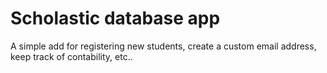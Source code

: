 # Scholastic database app
A simple add for registering new students, create a custom email address, keep track of contability, etc..
